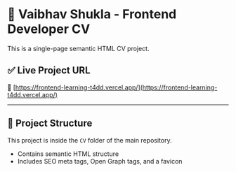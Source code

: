 # 💼 Vaibhav Shukla - Frontend Developer CV

This is a single-page semantic HTML CV project.

## ✅ Live Project URL

🔗 [https://frontend-learning-t4dd.vercel.app/](https://frontend-learning-t4dd.vercel.app/)

---

## 📁 Project Structure

This project is inside the `CV` folder of the main repository.

- Contains semantic HTML structure
- Includes SEO meta tags, Open Graph tags, and a favicon
